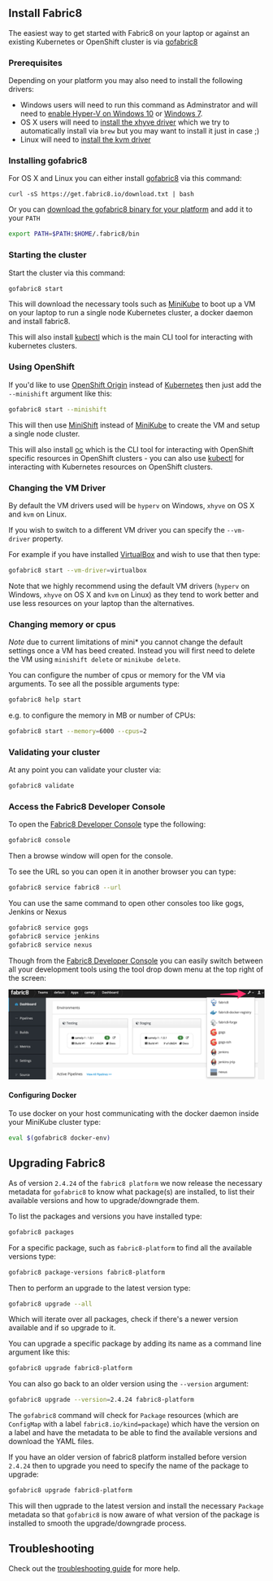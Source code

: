 ## Install Fabric8

The easiest way to get started with Fabric8 on your laptop or against an existing Kubernetes or OpenShift cluster is via [gofabric8](https://github.com/fabric8io/gofabric8/releases)

### Prerequisites

Depending on your platform you may also need to install the following drivers:  

* Windows users will need to run this command as Adminstrator and will need to [enable Hyper-V on Windows 10](https://msdn.microsoft.com/en-us/virtualization/hyperv_on_windows/quick_start/walkthrough_install) or [Windows 7](https://blogs.technet.microsoft.com/schadinio/2010/07/09/installing-hyper-v-manager-on-windows-7/).
* OS X users  will need to [install the xhyve driver](https://github.com/kubernetes/minikube/blob/master/DRIVERS.md#xhyve-driver) which we try to automatically install via `brew` but you may want to install it just in case ;)
* Linux will need to [install the kvm driver](https://github.com/kubernetes/minikube/blob/master/DRIVERS.md#kvm-driver)


### Installing gofabric8

For OS X and Linux you can either install [gofabric8](https://github.com/fabric8io/gofabric8/releases) via this command: 

```
curl -sS https://get.fabric8.io/download.txt | bash
```

Or you can [download the gofabric8 binary for your platform](https://github.com/fabric8io/gofabric8/releases) and add it to your `PATH` 

```sh
export PATH=$PATH:$HOME/.fabric8/bin
```

### Starting the cluster

Start the cluster via this command:
```sh
gofabric8 start
```

This will download the necessary tools such as [MiniKube](https://github.com/kubernetes/minikube) to boot up a VM on your laptop to run a single node Kubernetes cluster, a docker daemon and install fabric8. 

This will also install [kubectl](http://kubernetes.io/docs/user-guide/kubectl-overview/) which is the main CLI tool for interacting with kubernetes clusters.

### Using OpenShift

If you'd like to use [OpenShift Origin](https://github.com/openshift/origin) instead of [Kubernetes](https://github.com/kubernetes/kubernetes/) then just add the `--minishift` argument like this:

```sh
gofabric8 start --minishift
```

This will then use [MiniShift](https://github.com/jimmidyson/minishift) instead of [MiniKube](https://github.com/kubernetes/minikube) to create the VM and setup a single node cluster.

This will also install [oc](https://docs.openshift.com/enterprise/latest/cli_reference/basic_cli_operations.html) which is the CLI tool for interacting with OpenShift specific resources in OpenShift clusters - you can also use [kubectl](http://kubernetes.io/docs/user-guide/kubectl-overview/) for interacting with Kubernetes resources on OpenShift clusters.

### Changing the VM Driver

By default the VM drivers used will be `hyperv` on Windows, `xhyve` on OS X and `kvm` on Linux.

If you wish to switch to a different VM driver you can specify the `--vm-driver` property. 

For example if you have installed [VirtualBox](https://www.virtualbox.org/wiki/Downloads) and wish to use that then type:

```sh
gofabric8 start --vm-driver=virtualbox
```

Note that we highly recommend using the default VM drivers (`hyperv` on Windows, `xhyve` on OS X and `kvm` on Linux) as they tend to work better and use less resources on your laptop than the alternatives.

### Changing memory or cpus

_Note_ due to current limitations of mini* you cannot change the default settings once a VM has beed created.  Instead you will first need to delete the VM using `minishift delete` or `minikube delete`.

You can configure the number of cpus or memory for the VM via arguments. To see all the possible arguments type:

```sh
gofabric8 help start 
```

e.g. to configure the memory in MB or number of CPUs:

```sh
gofabric8 start --memory=6000 --cpus=2
```

### Validating your cluster

At any point you can validate your cluster via:

```sh
gofabric8 validate
```


### Access the Fabric8 Developer Console

To open the [Fabric8 Developer Console](../console.html)  type the following:

```sh
gofabric8 console
```

Then a browse window will open for the console. 

To see the URL so you can open it in another browser you can type:

```sh
gofabric8 service fabric8 --url
```

You can use the same command to open other consoles too like gogs, Jenkins or Nexus

```sh
gofabric8 service gogs
gofabric8 service jenkins
gofabric8 service nexus
```

Though from the [Fabric8 Developer Console](../console.html) you can easily switch between all your development tools using the tool drop down menu at the top right of the screen:

![clicking on the tools drop down](../images/console-tools.png)
 
#### Configuring Docker
 
To use docker on your host communicating with the docker daemon inside your MiniKube cluster type:

```sh
eval $(gofabric8 docker-env)
```

## Upgrading Fabric8

As of version `2.4.24` of the `fabric8 platform` we now release the necessary metadata for `gofabric8` to know what package(s) are installed, to list their available versions and how to upgrade/downgrade them.

To list the packages and versions you have installed type:

```sh
gofabric8 packages
```

For a specific package, such as `fabric8-platform` to find all the available versions type:

```sh
gofabric8 package-versions fabric8-platform
```

Then to perform an upgrade to the latest version type:

```sh
gofabric8 upgrade --all
```

Which will iterate over all packages, check if there's a newer version available and if so upgrade to it.

You can upgrade a specific package by adding its name as a command line argument like this:

```sh
gofabric8 upgrade fabric8-platform
```

You can also go back to an older version using the `--version` argument:

```sh
gofabric8 upgrade --version=2.4.24 fabric8-platform
```

The `gofabric8` command will check for `Package` resources (which are `ConfigMap` with a label `fabric8.io/kind=package`) which have the version on a label and have the metadata to be able to find the available versions and download the YAML files.

If you have an older version of fabric8 platform installed before version `2.4.24` then to upgrade you need to specify the name of the package to upgrade:

```sh
gofabric8 upgrade fabric8-platform
```

This will then ugprade to the latest version and install the necessary `Package` metadata so that `gofabric8` is now aware of what version of the package is installed to smooth the upgrade/downgrade process.

## Troubleshooting

Check out the [troubleshooting guide](troubleshooting.html) for more help.
